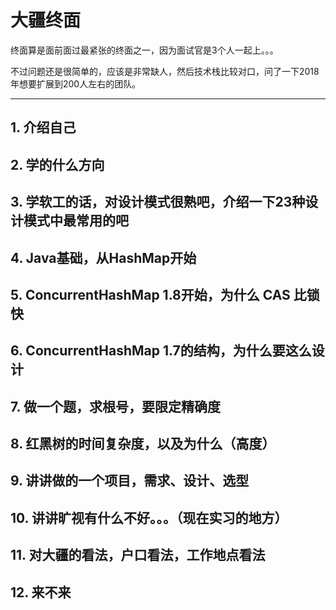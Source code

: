 # 大疆终面

终面算是面前面过最紧张的终面之一，因为面试官是3个人一起上。。。

不过问题还是很简单的，应该是非常缺人，然后技术栈比较对口，问了一下2018年想要扩展到200人左右的团队。

---

## 1. 介绍自己

## 2. 学的什么方向

## 3. 学软工的话，对设计模式很熟吧，介绍一下23种设计模式中最常用的吧

## 4. Java基础，从HashMap开始

## 5. ConcurrentHashMap 1.8开始，为什么 CAS 比锁快

## 6. ConcurrentHashMap 1.7的结构，为什么要这么设计

## 7. 做一个题，求根号，要限定精确度

## 8. 红黑树的时间复杂度，以及为什么（高度）

## 9. 讲讲做的一个项目，需求、设计、选型

## 10. 讲讲旷视有什么不好。。。（现在实习的地方）

## 11. 对大疆的看法，户口看法，工作地点看法

## 12. 来不来